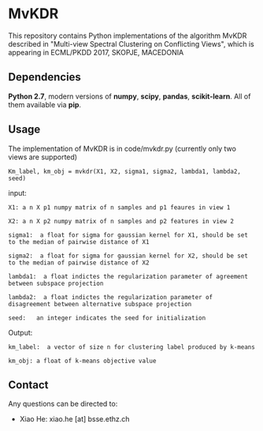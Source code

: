 # MvKDR
This repository contains Python implementations of the algorithm MvKDR described in "Multi-view Spectral Clustering on Conflicting Views", which is appearing in ECML/PKDD 2017, SKOPJE, MACEDONIA 

## Dependencies
**Python 2.7**, modern versions of **numpy**, **scipy**, **pandas**, **scikit-learn**. All of them available via **pip**.

## Usage
The implementation of MvKDR is in code/mvkdr.py (currently only two views are supported)

    Km_label, km_obj = mvkdr(X1, X2, sigma1, sigma2, lambda1, lambda2, seed)
    
input:

    X1: a n X p1 numpy matrix of n samples and p1 feaures in view 1

    X2: a n X p2 numpy matrix of n samples and p2 features in view 2

    sigma1:  a float for sigma for gaussian kernel for X1, should be set to the median of pairwise distance of X1
    
    sigma2:  a float for sigma for gaussian kernel for X2, should be set to the median of pairwise distance of X2
    
    lambda1:  a float indictes the regularization parameter of agreement between subspace projection 
    
    lambda2:  a float indictes the regularization parameter of disagreement between alternative subspace projection
    
    seed:   an integer indicates the seed for initialization

Output:

    km_label:  a vector of size n for clustering label produced by k-means
    
    km_obj: a float of k-means objective value
   
## Contact
Any questions can be directed to:
   * Xiao He: xiao.he [at] bsse.ethz.ch
